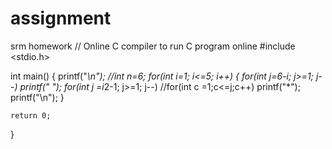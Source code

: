 # assignment
srm homework
// Online C compiler to run C program online
#include <stdio.h>

int main()
{
    printf("*\n");
//int n=6;
    for(int i=1; i<=5; i++) {
        for(int j=6-i; j>=1; j--)
            printf(" ");
        for(int j =i*2-1; j>=1; j--)
            //for(int c =1;c<=j;c++)
            printf("*");
        printf("\n");
    }

    return 0;
}

